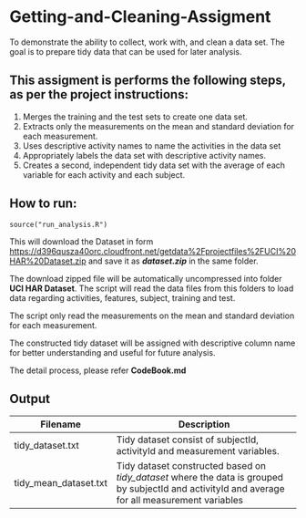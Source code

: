 # Getting-and-Cleaning-Assigment
To demonstrate the ability to collect, work with, and clean a data set. The goal is to prepare tidy data that can be used for later analysis.

## This assigment is performs the following steps, as per the project instructions:

1. Merges the training and the test sets to create one data set.
2. Extracts only the measurements on the mean and standard deviation for each measurement.
3. Uses descriptive activity names to name the activities in the data set
4. Appropriately labels the data set with descriptive activity names.
5. Creates a second, independent tidy data set with the average of each variable for each activity and each
subject. 

## How to run:

```{R}
source("run_analysis.R")
```
This will download the Dataset in form https://d396qusza40orc.cloudfront.net/getdata%2Fprojectfiles%2FUCI%20HAR%20Dataset.zip and save it as **_dataset.zip_** in the same folder.  

The download zipped file will be automatically uncompressed into folder **UCI HAR Dataset**. The script will read the data files from this folders to load data regarding activities, features, subject, training and test.  

The script only read the measurements on the mean and standard deviation for each measurement.

The constructed tidy dataset will be assigned with descriptive column name for better understanding and useful for future analysis.

The detail process, please refer **CodeBook.md**

## Output

Filename              | Description
----------------------| -------------------------------------------------------------------------
tidy_dataset.txt      | Tidy dataset consist of subjectId, activityId and measurement variables.
tidy_mean_dataset.txt | Tidy dataset constructed based on *tidy_dataset* where the data is grouped by subjectId and activityId and average for all measurement variables

